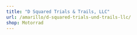 ```yaml
---
title: "D Squared Trials & Trails, LLC"
url: /amarillo/d-squared-trials-und-trails-llc/
shop: Motorrad
---
```

